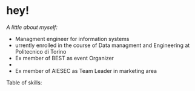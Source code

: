 # hey!

*A little about myself:*

<ul>
  <li> Managment engineer for information systems </li>
  <li> urrently enrolled in the course of Data managment and Engineering at Politecnico di Torino</li>
  <li> Ex member of BEST as event Organizer<li>
  <li> Ex member of AIESEC as Team Leader in marketing area </li>
</ul>

Table of skills:

